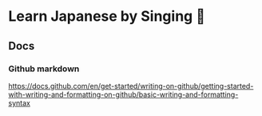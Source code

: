 # Learn Japanese by Singing 🎵

## Docs

### Github markdown

https://docs.github.com/en/get-started/writing-on-github/getting-started-with-writing-and-formatting-on-github/basic-writing-and-formatting-syntax
